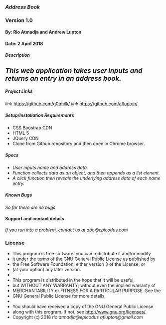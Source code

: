 ### _Address Book_
### Version 1.0
#### By: Rio Atmadja and Andrew Lupton
#### Date: 2 April 2018

##### Description
_This web application takes user inputs and returns an entry in an address book._
-

##### Project Links
_link_ https://github.com/g0tmilk/
_link_ https://github.com/aflupton/
##### Setup/Installation Requirements
*  CSS Boostrap CDN
*  HTML 5
*  JQuery CDN
*  Clone from Github repository and then open in Chrome browser.

##### Specs
* _User inputs name and address data._
* _Function collects data as an object, and then appends as a list elenent._
* _A click function then reveals the underlying address data of each name entry._
##### Known Bugs
_So far there are no bugs_

#### Support and contact details
_If you run into a problem, contact us at abc@epicodus.com_

### License
* This program is free software: you can redistribute it and/or modify
* it under the terms of the GNU General Public License as published by
* the Free Software Foundation, either version 3 of the License, or
* (at your option) any later version.
*
* This program is distributed in the hope that it will be useful,
* but WITHOUT ANY WARRANTY; without even the implied warranty of
* MERCHANTABILITY or FITNESS FOR A PARTICULAR PURPOSE.  See the
* GNU General Public License for more details.
*
* You should have received a copy of the GNU General Public License
* along with this program.  If not, see <http://www.gnu.org/licenses/>.
* Copyright (c) 2018 _rio atmadja@epicodus_ _aflupton@gmail.com_
####

